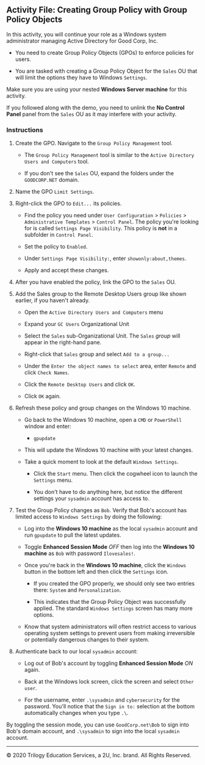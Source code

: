 ## Activity File: Creating Group Policy with Group Policy Objects

In this activity, you will continue your role as a Windows system administrator managing Active Directory for Good Corp, Inc.
 
- You need to create Group Policy Objects (GPOs) to enforce policies for users.

- You are tasked with creating a Group Policy Object for the `Sales` OU that will limit the options they have to Windows `Settings`. 

Make sure you are using your nested **Windows Server machine** for this activity.

If you followed along with the demo, you need to unlink the **No Control Panel** panel from the `Sales` OU as it may interfere with your activity.

### Instructions


1. Create the GPO. Navigate to the `Group Policy Management` tool.

    - The `Group Policy Management` tool is similar to the `Active Directory Users and Computers` tool.

    - If you don't see the `Sales` OU, expand the folders under the `GOODCORP.NET` domain.

2. Name the GPO `Limit Settings`.

3. Right-click the GPO to `Edit...` its policies.

    - Find the policy you need under `User Configuration` > `Policies` > `Administrative Templates` > `Control Panel`. The policy you're looking for is called `Settings Page Visibility`. This policy is **not** in a subfolder in `Control Panel`.

    - Set the policy to `Enabled`. 

    - Under `Settings Page Visibility:`, enter `showonly:about,themes`.

    - Apply and accept these changes. 

4. After you have enabled the policy, link the GPO to the `Sales` OU.

5. Add the Sales group to the Remote Desktop Users group like shown earlier, if you haven't already.

    - Open the `Active Directory Users and Computers` menu

    - Expand your `GC Users` Organizational Unit

    - Select the `Sales` sub-Organizational Unit. The `Sales` _group_ will appear in the right-hand pane.

    - Right-click that `Sales` group and select `Add to a group...`

    - Under the `Enter the object names to select` area, enter `Remote` and click `Check Names`.

    - Click the `Remote Desktop Users` and click `OK`.

    - Click `OK` again.

6. Refresh these policy and group changes on the Windows 10 machine.

    - Go back to the Windows 10 machine, open a `CMD` or `PowerShell` window and enter:

        - `gpupdate`

    - This will update the Windows 10 machine with your latest changes.

    - Take a quick moment to look at the default `Windows Settings`.
 
       - Click the `Start` menu. Then click the cogwheel icon to launch the `Settings` menu. 

       - You don't have to do anything here, but notice the different settings your `sysadmin` account has access to. 

 
7. Test the Group Policy changes as `Bob`. Verify that Bob's account has limited access to `Windows Settings` by doing the following:

    - Log into the **Windows 10 machine** as the local `sysadmin` account and run `gpupdate` to pull the latest updates.

    - Toggle **Enhanced Session Mode** _OFF_ then log into the **Windows 10 machine** as `Bob` with password `Ilovesales!`.

    - Once you're back in the **Windows 10 machine**, click the `Windows` button in the bottom left and then click the `Settings` icon.

        - If you created the GPO properly, we should only see two entries there: `System` and `Personalization`. 

        - This indicates that the Group Policy Object was successfully applied. The standard `Windows Settings` screen has many more options.

    - Know that system administrators will often restrict access to various operating system settings to prevent users from making irreversible or potentially dangerous changes to their system. 

8.  Authenticate back to our local `sysadmin` account:

    - Log out of Bob's account by toggling **Enhanced Session Mode** _ON_ again.

    - Back at the Windows lock screen, click the screen and select `Other user`.

    - For the username, enter `.\sysadmin` and `cybersecurity` for the password. You'll notice that the `Sign in to:` selection at the bottom automatically changes when you type `.\`.

By toggling the session mode, you can use `GoodCorp.net\Bob` to sign into Bob's domain account, and `.\sysadmin` to sign into the local `sysadmin` account.

---
 © 2020 Trilogy Education Services, a 2U, Inc. brand. All Rights Reserved.
